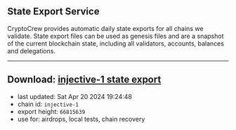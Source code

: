 ## State Export Service
CryptoCrew provides automatic daily state exports for all chains we validate. State export files can be used as genesis files and are a snapshot of the current blockchain state, including all validators, accounts, balances and delegations.

---
**Download: [injective-1 state export](https://dl-eu2.ccvalidators.com/SERVICE/injective/injective-1_export_66815639.json)**
---

- last updated: Sat Apr 20 2024 19:24:48
- chain id: `injective-1`
- export height: `66815639`
- use for: airdrops, local tests, chain recovery
